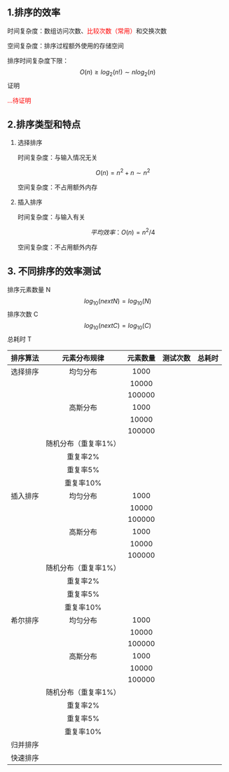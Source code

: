 ## 1.排序的效率

时间复杂度：数组访问次数、<font color='red'>比较次数（常用）</font>和交换次数

空间复杂度：排序过程额外使用的存储空间

排序时间复杂度下限：
$$
O(n) \geq log_2(n!) \sim nlog_2(n)
$$
证明

<font color='red'>...待证明</font> 

## 2.排序类型和特点

1. 选择排序
   
   时间复杂度：与输入情况无关
   
   $$
   O(n) = n^2 + n \sim n^2
   $$
   
   空间复杂度：不占用额外内存

2. 插入排序
   
   时间复杂度：与输入有关
   
   $$
   平均效率：O(n) = n^2/4
   $$
   
   空间复杂度：不占用额外内存

## 3. 不同排序的效率测试

排序元素数量 N
$$
log_{10}(nextN) = log_{10}(N)
$$
排序次数 C
$$
log_{10}(nextC) = log_{10}(C)
$$
总耗时 T

| 排序算法 | 元素分布规律      | 元素数量   | 测试次数 | 总耗时 |
|:----:|:-----------:|:------:|:----:|:---:|
| 选择排序 | 均匀分布        | 1000   |      |     |
|      |             | 10000  |      |     |
|      |             | 100000 |      |     |
|      | 高斯分布        | 1000   |      |     |
|      |             | 10000  |      |     |
|      |             | 100000 |      |     |
|      | 随机分布（重复率1%） |        |      |     |
|      | 重复率2%       |        |      |     |
|      | 重复率5%       |        |      |     |
|      | 重复率10%      |        |      |     |
| 插入排序 | 均匀分布        | 1000   |      |     |
|      |             | 10000  |      |     |
|      |             | 100000 |      |     |
|      | 高斯分布        | 1000   |      |     |
|      |             | 10000  |      |     |
|      |             | 100000 |      |     |
|      | 随机分布（重复率1%） |        |      |     |
|      | 重复率2%       |        |      |     |
|      | 重复率5%       |        |      |     |
|      | 重复率10%      |        |      |     |
| 希尔排序 | 均匀分布        | 1000   |      |     |
|      |             | 10000  |      |     |
|      |             | 100000 |      |     |
|      | 高斯分布        | 1000   |      |     |
|      |             | 10000  |      |     |
|      |             | 100000 |      |     |
|      | 随机分布（重复率1%） |        |      |     |
|      | 重复率2%       |        |      |     |
|      | 重复率5%       |        |      |     |
|      | 重复率10%      |        |      |     |
| 归并排序 |             |        |      |     |
| 快速排序 |             |        |      |     |
